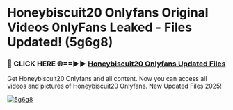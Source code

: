 # Honeybiscuit20 Onlyfans Original Videos 0nlyFans Leaked - Files Updated! (5g6g8)

<h3>🔴 CLICK HERE 🌐==►► <a href="https://tinyurl.com/2m67pmp6" rel="nofollow">Honeybiscuit20 Onlyfans Updated Files</a></h3>

Get Honeybiscuit20 Onlyfans and all content. Now you can access all videos and pictures of Honeybiscuit20 Onlyfans. New Updated Files 2025!

[![5g6g8](https://i.imgur.com/H4QAA4z.gif)](https://tinyurl.com/2m67pmp6)